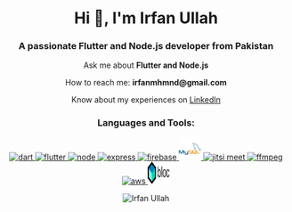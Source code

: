 <div align="center">

<h1>Hi 👋, I'm Irfan Ullah</h1>
<h3>A passionate Flutter and Node.js developer from Pakistan</h3>

<p>Ask me about <strong>Flutter and Node.js</strong></p>
<p>How to reach me: <strong>irfanmhmnd@gmail.com</strong></p>
<p>Know about my experiences on <a href="https://www.linkedin.com/in/irfan-ullah-a2497018b/">LinkedIn</a></p>

<h3>Languages and Tools:</h3>
<p>
  <a href="https://dart.dev" target="_blank">
    <img src="https://www.vectorlogo.zone/logos/dartlang/dartlang-icon.svg" alt="dart" width="40" height="40" />
  </a>
  <a href="https://flutter.dev" target="_blank">
    <img src="https://www.vectorlogo.zone/logos/flutterio/flutterio-icon.svg" alt="flutter" width="40" height="40" />
  </a>
  <a href="https://nodejs.org" target="_blank">
    <img src="https://www.vectorlogo.zone/logos/nodejs/nodejs-icon.svg" alt="node" width="40" height="40" />
  </a>
  <a href="https://expressjs.com" target="_blank">
    <img src="https://www.vectorlogo.zone/logos/expressjs/expressjs-icon.svg" alt="express" width="40" height="40" />
  </a>
  <a href="https://firebase.google.com/" target="_blank">
    <img src="https://www.vectorlogo.zone/logos/firebase/firebase-icon.svg" alt="firebase" width="40" height="40" />
  </a>
  <a href="https://www.mysql.com/" target="_blank">
    <img src="https://raw.githubusercontent.com/devicons/devicon/master/icons/mysql/mysql-original-wordmark.svg" alt="mysql" width="40" height="40" />
  </a>
  <a href="https://jitsi.org" target="_blank">
    <img src="https://upload.wikimedia.org/wikipedia/commons/5/5d/Logo_Jitsi.svg" alt="jitsi meet" width="40" height="40" />
  </a>
  <a href="https://ffmpeg.org/" target="_blank">
    <img src="https://cdn.worldvectorlogo.com/logos/ffmpeg-1.svg" alt="ffmpeg" width="40" height="40" />
  </a>
  <a href="https://aws.amazon.com/" target="_blank">
    <img src="https://www.vectorlogo.zone/util/preview.html?image=/logos/amazon_aws/amazon_aws-ar21.svg" alt="aws" width="40" height="40" />
  </a>
  <a href="https://bloclibrary.dev/" target="_blank">
    <img src="https://raw.githubusercontent.com/felangel/bloc/master/docs/assets/bloc_logo_full.png" alt="bloc" width="40" height="40" />
  </a>
</p>


<p>
  <img src="https://github-readme-stats.vercel.app/api?username=IrfanUllahKhanMohmand&show_icons=true&locale=en&theme=dracula" alt="Irfan Ullah" />
</p>

</div>



